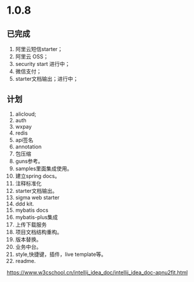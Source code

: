 # 1.0.8

## 已完成
1. 阿里云短信starter；
2. 阿里云 OSS；
3. security start 进行中；
4. 微信支付；
5. starter文档输出；进行中；

## 计划

1. alicloud;
2. auth
3. wxpay
4. redis
5. api签名
6. annotation
7. 包压缩
8. guns参考。
9. samples里面集成使用。
10. 建立spring docs。
11. 注释标准化
12. starter文档输出。 
13. sigma web starter
14. ddd kit.
15. mybatis docs
16. mybatis-plus集成
17. 上传下载服务
18. 项目文档结构重构。
19. 版本替换。
20. 业务中台。
21. style,快捷键，插件，live template等。
22. readme.

https://www.w3cschool.cn/intellij_idea_doc/intellij_idea_doc-apnu2fjt.html